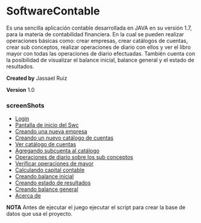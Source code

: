 SoftwareContable
================

Es una sencilla aplicación contable desarrollada en JAVA en su versión 1.7, para la materia de contabilidad financiera.
En la cual se pueden realizar operaciones básicas como: crear empresas, crear catálogos de cuentas, crear sub conceptos, realizar operaciones de diario con ellos y ver el libro mayor con todas las operaciones de diario efectuadas.
También cuenta con la posibilidad de visualizar el balance inicial, balance general y el estado de resultados.


**Created by** Jassael Ruiz

**Version** 1.0

### screenShots
  * [Login](https://raw.github.com/Jars1991/SoftwareContable/master/screenShots/login.PNG)
  * [Pantalla de inicio del Swc](https://raw.github.com/Jars1991/SoftwareContable/master/screenShots/pantallaInicio.PNG)
  * [Creando una nueva empresa](https://raw.github.com/Jars1991/SoftwareContable/master/screenShots/creandoEmpresa.PNG)
  * [Creando un nuevo catálogo de cuentas](https://raw.github.com/Jars1991/SoftwareContable/master/screenShots/creandoCatalogoDeCuentas.PNG)
  * [Ver catálogo de cuentas](https://raw.github.com/Jars1991/SoftwareContable/master/screenShots/catalogoDeCuentas.PNG)
  * [Agregando subcuenta al catálogo](https://raw.github.com/Jars1991/SoftwareContable/master/screenShots/agregarSubCuenta.PNG)
  * [Operaciones de diario sobre los sub conceptos](https://raw.github.com/Jars1991/SoftwareContable/master/screenShots/operacionDeDiario.PNG)
  * [Verificar operaciones de mayor](https://raw.github.com/Jars1991/SoftwareContable/master/screenShots/operacionesDeMayor.PNG)
  * [Calculando capital contable](https://raw.github.com/Jars1991/SoftwareContable/master/screenShots/calculandoCapitalContable.PNG)
  * [Creando balance inicial](https://raw.github.com/Jars1991/SoftwareContable/master/screenShots/balanceInicial.PNG)
  * [Creando estado de resultados](https://raw.github.com/Jars1991/SoftwareContable/master/screenShots/edoDeResuldatos.PNG)
  * [Creando balance general](https://raw.github.com/Jars1991/SoftwareContable/master/screenShots/balanceGeneral.PNG)
  * [Acerca de](https://raw.github.com/Jars1991/SoftwareContable/master/screenShots/acercaDe.PNG)

**NOTA** Antes de ejecutar el juego ejecutar el script para crear la base de datos que usa el proyecto.
